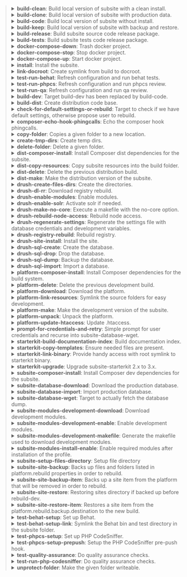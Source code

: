> <details><summary><b>build-clean</b>: Build local version of subsite with a clean install.</summary><p> 
> * Code description: Build local version of subsite with a clean install. 
> * Code link: [includes/build/build.test.xml#L193](includes/build/build.test.xml#L193)
> * Dependencies: drush-create-files-dirs, install, subsite-modules-development-enable
> </p></details>
>
> <details><summary><b>build-clone</b>: Build local version of subsite with production data.</summary><p> 
> * Code description: Build local version of subsite with production data. 
> * Code link: [includes/build/build.clone.xml#L118](includes/build/build.clone.xml#L118)
> * Dependencies: subsite-database-download, drush-regenerate-settings, subsite-database-import, subsite-modules-development-enable
> </p></details>
>
> <details><summary><b>build-code</b>: Build local version of subsite without install.</summary><p> 
> * Code description: Build local version of subsite without install. 
> * Code link: [includes/build/build.package.xml#L74](includes/build/build.package.xml#L74)
> * Dependencies: subsite-site-backup, platform-delete, platform-make, platform-link-resources, subsite-composer-install, test-behat-setup-link, test-behat-setup, platform-update-htaccess, test-phpcs-setup, subsite-modules-development-download, subsite-site-restore
> </p></details>
>
> <details><summary><b>build-keep</b>: Build local version of subsite with backup and restore.</summary><p> 
> * Code description: Build local version of subsite with backup and restore. 
> * Code link: [includes/build/build.package.xml#L92](includes/build/build.package.xml#L92)
> * Dependencies: 
> </p></details>
>
> <details><summary><b>build-release</b>: Build subsite source code release package.</summary><p> 
> * Code description: Build subsite source code release package. 
> * Code link: [includes/build/build.package.xml#L63](includes/build/build.package.xml#L63)
> * Dependencies: build-dist
> </p></details>
>
> <details><summary><b>build-tests</b>: Build subsite tests code release package.</summary><p> 
> * Code description: Build subsite tests code release package. 
> * Code link: [includes/build/build.package.xml#L69](includes/build/build.package.xml#L69)
> * Dependencies: 
> </p></details>
>
> <details><summary><b>docker-compose-down</b>: Trash docker project.</summary><p> 
> * Code description: Trash docker project. 
> * Code link: [includes/build/build.docker.xml#L22](includes/build/build.docker.xml#L22)
> * Dependencies: 
> </p></details>
>
> <details><summary><b>docker-compose-stop</b>: Stop docker project.</summary><p> 
> * Code description: Stop docker project. 
> * Code link: [includes/build/build.docker.xml#L15](includes/build/build.docker.xml#L15)
> * Dependencies: 
> </p></details>
>
> <details><summary><b>docker-compose-up</b>: Start docker project.</summary><p> 
> * Code description: Start docker project. 
> * Code link: [includes/build/build.docker.xml#L5](includes/build/build.docker.xml#L5)
> * Dependencies: 
> </p></details>
>
> <details><summary><b>install</b>: Install the subsite.</summary><p> 
> * Code description: Install the subsite. 
> * Code link: [includes/build/build.test.xml#L5](includes/build/build.test.xml#L5)
> * Dependencies: 
> </p></details>
>
> <details><summary><b>link-docroot</b>: Create symlink from build to docroot.</summary><p> 
> * Code description: Create symlink from build to docroot. 
> * Code link: [includes/build/build.package.xml#L28](includes/build/build.package.xml#L28)
> * Dependencies: 
> </p></details>
>
> <details><summary><b>test-run-behat</b>: Refresh configuration and run behat tests.</summary><p> 
> * Code description: Refresh configuration and run behat tests. 
> * Code link: [includes/build/build.test.xml#L150](includes/build/build.test.xml#L150)
> * Dependencies: 
> </p></details>
>
> <details><summary><b>test-run-phpcs</b>: Refresh configuration and run phpcs review.</summary><p> 
> * Code description: Refresh configuration and run phpcs review. 
> * Code link: [includes/build/build.test.xml#L186](includes/build/build.test.xml#L186)
> * Dependencies: test-phpcs-setup, test-run-php-codesniffer
> </p></details>
>
> <details><summary><b>test-run-qa</b>: Refresh configuration and run qa review.</summary><p> 
> * Code description: Refresh configuration and run qa review. 
> * Code link: [includes/build/build.test.xml#L179](includes/build/build.test.xml#L179)
> * Dependencies: test-phpcs-setup, test-quality-assurance
> </p></details>
>
> <details><summary><b>build-dev</b>:  Target build-dev has been replaced by build-code. </summary><p> 
> * Code description:  Target build-dev has been replaced by build-code.  
> * Code link: [includes/build/build.deprecated.xml#L5](includes/build/build.deprecated.xml#L5)
> * Dependencies: 
> </p></details>
>
> <details><summary><b>build-dist</b>:  Create distribution code base. </summary><p> 
> * Code description:  Create distribution code base.  
> * Code link: [includes/build/build.package.xml#L100](includes/build/build.package.xml#L100)
> * Dependencies: dist-delete, dist-make, dist-copy-resources, dist-composer-install
> </p></details>
>
> <details><summary><b>check-for-default-settings-or-rebuild</b>:  Target to check if we have default settings, otherwise propose user to rebuild. </summary><p> 
> * Code description:  Target to check if we have default settings, otherwise propose user to rebuild.  
> * Code link: [includes/build/build.clone.xml#L88](includes/build/build.clone.xml#L88)
> * Dependencies: 
> </p></details>
>
> <details><summary><b>composer-echo-hook-phingcalls</b>:  Echo the composer hook phingcalls. </summary><p> 
> * Code description:  Echo the composer hook phingcalls.  
> * Code link: [includes/build/build.composer.xml#L5](includes/build/build.composer.xml#L5)
> * Dependencies: 
> </p></details>
>
> <details><summary><b>copy-folder</b>:  Copies a given folder to a new location. </summary><p> 
> * Code description:  Copies a given folder to a new location.  
> * Code link: [includes/build/build.helpers.xml#L5](includes/build/build.helpers.xml#L5)
> * Dependencies: 
> </p></details>
>
> <details><summary><b>create-tmp-dirs</b>:  Create temp dirs. </summary><p> 
> * Code description:  Create temp dirs.  
> * Code link: [includes/build/build.package.xml#L35](includes/build/build.package.xml#L35)
> * Dependencies: 
> </p></details>
>
> <details><summary><b>delete-folder</b>:  Delete a given folder. </summary><p> 
> * Code description:  Delete a given folder.  
> * Code link: [includes/build/build.helpers.xml#L12](includes/build/build.helpers.xml#L12)
> * Dependencies: 
> </p></details>
>
> <details><summary><b>dist-composer-install</b>:  Install Composer dist dependencies for the subsite. </summary><p> 
> * Code description:  Install Composer dist dependencies for the subsite.  
> * Code link: [includes/build/build.dist.xml#L5](includes/build/build.dist.xml#L5)
> * Dependencies: 
> </p></details>
>
> <details><summary><b>dist-copy-resources</b>:  Copy subsite resources into the build folder. </summary><p> 
> * Code description:  Copy subsite resources into the build folder.  
> * Code link: [includes/build/build.dist.xml#L18](includes/build/build.dist.xml#L18)
> * Dependencies: 
> </p></details>
>
> <details><summary><b>dist-delete</b>:  Delete the previous distribution build. </summary><p> 
> * Code description:  Delete the previous distribution build.  
> * Code link: [includes/build/build.dist.xml#L50](includes/build/build.dist.xml#L50)
> * Dependencies: 
> </p></details>
>
> <details><summary><b>dist-make</b>:  Make the distribution version of the subsite. </summary><p> 
> * Code description:  Make the distribution version of the subsite.  
> * Code link: [includes/build/build.dist.xml#L58](includes/build/build.dist.xml#L58)
> * Dependencies: 
> </p></details>
>
> <details><summary><b>drush-create-files-dirs</b>:  Create the directories. </summary><p> 
> * Code description:  Create the directories.  
> * Code link: [includes/build/build.drush.xml#L32](includes/build/build.drush.xml#L32)
> * Dependencies: 
> </p></details>
>
> <details><summary><b>drush-dl-rr</b>:  Download registry rebuild. </summary><p> 
> * Code description:  Download registry rebuild.  
> * Code link: [includes/build/build.drush.xml#L162](includes/build/build.drush.xml#L162)
> * Dependencies: 
> </p></details>
>
> <details><summary><b>drush-enable-modules</b>:  Enable modules. </summary><p> 
> * Code description:  Enable modules.  
> * Code link: [includes/build/build.drush.xml#L19](includes/build/build.drush.xml#L19)
> * Dependencies: 
> </p></details>
>
> <details><summary><b>drush-enable-solr</b>:  Activate solr if needed. </summary><p> 
> * Code description:  Activate solr if needed.  
> * Code link: [includes/build/build.drush.xml#L83](includes/build/build.drush.xml#L83)
> * Dependencies: 
> </p></details>
>
> <details><summary><b>drush-make-no-core</b>:  Execute a makefile with the no-core option. </summary><p> 
> * Code description:  Execute a makefile with the no-core option.  
> * Code link: [includes/build/build.drush.xml#L99](includes/build/build.drush.xml#L99)
> * Dependencies: 
> </p></details>
>
> <details><summary><b>drush-rebuild-node-access</b>:  Rebuild node access. </summary><p> 
> * Code description:  Rebuild node access.  
> * Code link: [includes/build/build.drush.xml#L169](includes/build/build.drush.xml#L169)
> * Dependencies: 
> </p></details>
>
> <details><summary><b>drush-regenerate-settings</b>:  Regenerate the settings file with database credentials and development variables. </summary><p> 
> * Code description:  Regenerate the settings file with database credentials and development variables.  
> * Code link: [includes/build/build.drush.xml#L111](includes/build/build.drush.xml#L111)
> * Dependencies: check-for-default-settings-or-rebuild
> </p></details>
>
> <details><summary><b>drush-registry-rebuild</b>:  Rebuild registry. </summary><p> 
> * Code description:  Rebuild registry.  
> * Code link: [includes/build/build.drush.xml#L142](includes/build/build.drush.xml#L142)
> * Dependencies: 
> </p></details>
>
> <details><summary><b>drush-site-install</b>:  Install the site. </summary><p> 
> * Code description:  Install the site.  
> * Code link: [includes/build/build.drush.xml#L5](includes/build/build.drush.xml#L5)
> * Dependencies: 
> </p></details>
>
> <details><summary><b>drush-sql-create</b>:  Create the database. </summary><p> 
> * Code description:  Create the database.  
> * Code link: [includes/build/build.drush.xml#L41](includes/build/build.drush.xml#L41)
> * Dependencies: 
> </p></details>
>
> <details><summary><b>drush-sql-drop</b>:  Drop the database. </summary><p> 
> * Code description:  Drop the database.  
> * Code link: [includes/build/build.drush.xml#L65](includes/build/build.drush.xml#L65)
> * Dependencies: 
> </p></details>
>
> <details><summary><b>drush-sql-dump</b>:  Backup the database. </summary><p> 
> * Code description:  Backup the database.  
> * Code link: [includes/build/build.drush.xml#L73](includes/build/build.drush.xml#L73)
> * Dependencies: 
> </p></details>
>
> <details><summary><b>drush-sql-import</b>:  Import a database. </summary><p> 
> * Code description:  Import a database.  
> * Code link: [includes/build/build.drush.xml#L49](includes/build/build.drush.xml#L49)
> * Dependencies: 
> </p></details>
>
> <details><summary><b>platform-composer-install</b>:  Install Composer dependencies for the build system. </summary><p> 
> * Code description:  Install Composer dependencies for the build system.  
> * Code link: [includes/build/build.platform.xml#L5](includes/build/build.platform.xml#L5)
> * Dependencies: 
> </p></details>
>
> <details><summary><b>platform-delete</b>:  Delete the previous development build. </summary><p> 
> * Code description:  Delete the previous development build.  
> * Code link: [includes/build/build.platform.xml#L16](includes/build/build.platform.xml#L16)
> * Dependencies: 
> </p></details>
>
> <details><summary><b>platform-download</b>:  Download the platform. </summary><p> 
> * Code description:  Download the platform.  
> * Code link: [includes/build/build.platform.xml#L29](includes/build/build.platform.xml#L29)
> * Dependencies: 
> </p></details>
>
> <details><summary><b>platform-link-resources</b>:  Symlink the source folders for easy development. </summary><p> 
> * Code description:  Symlink the source folders for easy development.  
> * Code link: [includes/build/build.platform.xml#L54](includes/build/build.platform.xml#L54)
> * Dependencies: 
> </p></details>
>
> <details><summary><b>platform-make</b>:  Make the development version of the subsite. </summary><p> 
> * Code description:  Make the development version of the subsite.  
> * Code link: [includes/build/build.platform.xml#L65](includes/build/build.platform.xml#L65)
> * Dependencies: platform-unpack
> </p></details>
>
> <details><summary><b>platform-unpack</b>:  Unpack the platform. </summary><p> 
> * Code description:  Unpack the platform.  
> * Code link: [includes/build/build.platform.xml#L82](includes/build/build.platform.xml#L82)
> * Dependencies: platform-download
> </p></details>
>
> <details><summary><b>platform-update-htaccess</b>:  Update .htaccess. </summary><p> 
> * Code description:  Update .htaccess.  
> * Code link: [includes/build/build.platform.xml#L108](includes/build/build.platform.xml#L108)
> * Dependencies: 
> </p></details>
>
> <details><summary><b>prompt-for-credentials-and-retry</b>:  Simple prompt for user credentials and recurse into subsite-database-wget. </summary><p> 
> * Code description:  Simple prompt for user credentials and recurse into subsite-database-wget.  
> * Code link: [includes/build/build.clone.xml#L81](includes/build/build.clone.xml#L81)
> * Dependencies: 
> </p></details>
>
> <details><summary><b>starterkit-build-documentation-index</b>:  Build documentation index. </summary><p> 
> * Code description:  Build documentation index.  
> * Code link: [includes/build/build.starterkit.xml#L60](includes/build/build.starterkit.xml#L60)
> * Dependencies: 
> </p></details>
>
> <details><summary><b>starterkit-copy-templates</b>:  Ensure needed files are present. </summary><p> 
> * Code description:  Ensure needed files are present.  
> * Code link: [includes/build/build.starterkit.xml#L11](includes/build/build.starterkit.xml#L11)
> * Dependencies: 
> </p></details>
>
> <details><summary><b>starterkit-link-binary</b>:  Provide handy access with root symlink to starterkit binary. </summary><p> 
> * Code description:  Provide handy access with root symlink to starterkit binary.  
> * Code link: [includes/build/build.starterkit.xml#L5](includes/build/build.starterkit.xml#L5)
> * Dependencies: 
> </p></details>
>
> <details><summary><b>starterkit-upgrade</b>:  Upgrade subsite-starterkit 2.x to 3.x. </summary><p> 
> * Code description:  Upgrade subsite-starterkit 2.x to 3.x.  
> * Code link: [includes/build/build.starterkit.xml#L19](includes/build/build.starterkit.xml#L19)
> * Dependencies: 
> </p></details>
>
> <details><summary><b>subsite-composer-install</b>:  Install Composer dev dependencies for the subsite. </summary><p> 
> * Code description:  Install Composer dev dependencies for the subsite.  
> * Code link: [includes/build/build.subsite.xml#L5](includes/build/build.subsite.xml#L5)
> * Dependencies: 
> </p></details>
>
> <details><summary><b>subsite-database-download</b>:  Download the production database. </summary><p> 
> * Code description:  Download the production database.  
> * Code link: [includes/build/build.clone.xml#L17](includes/build/build.clone.xml#L17)
> * Dependencies: 
> </p></details>
>
> <details><summary><b>subsite-database-import</b>:  Import production database. </summary><p> 
> * Code description:  Import production database.  
> * Code link: [includes/build/build.clone.xml#L5](includes/build/build.clone.xml#L5)
> * Dependencies: subsite-database-download
> </p></details>
>
> <details><summary><b>subsite-database-wget</b>:  Target to actually fetch the database dump. </summary><p> 
> * Code description:  Target to actually fetch the database dump.  
> * Code link: [includes/build/build.clone.xml#L40](includes/build/build.clone.xml#L40)
> * Dependencies: 
> </p></details>
>
> <details><summary><b>subsite-modules-development-download</b>:  Download development modules. </summary><p> 
> * Code description:  Download development modules.  
> * Code link: [includes/build/build.subsite.xml#L36](includes/build/build.subsite.xml#L36)
> * Dependencies: subsite-modules-development-makefile
> </p></details>
>
> <details><summary><b>subsite-modules-development-enable</b>:  Enable development modules. </summary><p> 
> * Code description:  Enable development modules.  
> * Code link: [includes/build/build.test.xml#L71](includes/build/build.test.xml#L71)
> * Dependencies: 
> </p></details>
>
> <details><summary><b>subsite-modules-development-makefile</b>:  Generate the makefile used to download development modules. </summary><p> 
> * Code description:  Generate the makefile used to download development modules.  
> * Code link: [includes/build/build.subsite.xml#L18](includes/build/build.subsite.xml#L18)
> * Dependencies: 
> </p></details>
>
> <details><summary><b>subsite-modules-install-enable</b>:  Enable required modules after installation of the profile. </summary><p> 
> * Code description:  Enable required modules after installation of the profile.  
> * Code link: [includes/build/build.test.xml#L64](includes/build/build.test.xml#L64)
> * Dependencies: 
> </p></details>
>
> <details><summary><b>subsite-setup-files-directory</b>:  Setup file directory </summary><p> 
> * Code description:  Setup file directory  
> * Code link: [includes/build/build.subsite.xml#L222](includes/build/build.subsite.xml#L222)
> * Dependencies: 
> </p></details>
>
> <details><summary><b>subsite-site-backup</b>:  Backs up files and folders listed in platform.rebuild properties in order to rebuild. </summary><p> 
> * Code description:  Backs up files and folders listed in platform.rebuild properties in order to rebuild.  
> * Code link: [includes/build/build.subsite.xml#L45](includes/build/build.subsite.xml#L45)
> * Dependencies: 
> </p></details>
>
> <details><summary><b>subsite-site-backup-item</b>:  Backs up a site item from the platform that will be removed in order to rebuild. </summary><p> 
> * Code description:  Backs up a site item from the platform that will be removed in order to rebuild.  
> * Code link: [includes/build/build.subsite.xml#L162](includes/build/build.subsite.xml#L162)
> * Dependencies: 
> </p></details>
>
> <details><summary><b>subsite-site-restore</b>:  Restoring sites directory if backed up before rebuild-dev. </summary><p> 
> * Code description:  Restoring sites directory if backed up before rebuild-dev.  
> * Code link: [includes/build/build.subsite.xml#L112](includes/build/build.subsite.xml#L112)
> * Dependencies: 
> </p></details>
>
> <details><summary><b>subsite-site-restore-item</b>:  Restores a site item from the platform.rebuild.backup.destination to the new build. </summary><p> 
> * Code description:  Restores a site item from the platform.rebuild.backup.destination to the new build.  
> * Code link: [includes/build/build.subsite.xml#L192](includes/build/build.subsite.xml#L192)
> * Dependencies: 
> </p></details>
>
> <details><summary><b>test-behat-setup</b>:  Set up Behat. </summary><p> 
> * Code description:  Set up Behat.  
> * Code link: [includes/build/build.test.xml#L127](includes/build/build.test.xml#L127)
> * Dependencies: 
> </p></details>
>
> <details><summary><b>test-behat-setup-link</b>:  Symlink the Behat bin and test directory in the subsite folder. </summary><p> 
> * Code description:  Symlink the Behat bin and test directory in the subsite folder.  
> * Code link: [includes/build/build.package.xml#L21](includes/build/build.package.xml#L21)
> * Dependencies: 
> </p></details>
>
> <details><summary><b>test-phpcs-setup</b>:  Set up PHP CodeSniffer. </summary><p> 
> * Code description:  Set up PHP CodeSniffer.  
> * Code link: [includes/build/build.test.xml#L78](includes/build/build.test.xml#L78)
> * Dependencies: 
> </p></details>
>
> <details><summary><b>test-phpcs-setup-prepush</b>:  Setup the PHP CodeSniffer pre-push hook. </summary><p> 
> * Code description:  Setup the PHP CodeSniffer pre-push hook.  
> * Code link: [includes/build/build.test.xml#L111](includes/build/build.test.xml#L111)
> * Dependencies: 
> </p></details>
>
> <details><summary><b>test-quality-assurance</b>:  Do quality assurance checks. </summary><p> 
> * Code description:  Do quality assurance checks.  
> * Code link: [includes/build/build.test.xml#L161](includes/build/build.test.xml#L161)
> * Dependencies: 
> </p></details>
>
> <details><summary><b>test-run-php-codesniffer</b>:  Do quality assurance checks. </summary><p> 
> * Code description:  Do quality assurance checks.  
> * Code link: [includes/build/build.test.xml#L170](includes/build/build.test.xml#L170)
> * Dependencies: 
> </p></details>
>
> <details><summary><b>unprotect-folder</b>:  Make the given folder writeable. </summary><p> 
> * Code description:  Make the given folder writeable.  
> * Code link: [includes/build/build.helpers.xml#L32](includes/build/build.helpers.xml#L32)
> * Dependencies: 
> </p></details>
>
